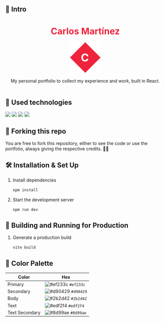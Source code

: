 ## 📄 Intro

<div align="center">
   <h1 align="center" style="color: #ef233c;">Carlos Martínez</h1>

   <img src="./public/Logo.svg" alt="Logo" />

   My personal portfolio to collect my experience and work, built in React. <br><br>
</div>

<!-- [![Portfolio](./public/preview.png)](https://www.carlosmrtzo.com/) -->

## 💼 Used technologies

![](https://img.shields.io/badge/Skill-HTML-informational?style=for-the-badge&logo=html5&logoColor=edf2f4&color=ef233c&labelColor=2b2d42)
![](https://img.shields.io/badge/Skill-CSS-informational?style=for-the-badge&logo=css3&logoColor=edf2f4&color=ef233c&labelColor=2b2d42)
![](https://img.shields.io/badge/Skill-JavaScript-informational?style=for-the-badge&logo=JavaScript&logoColor=edf2f4&color=ef233c&labelColor=2b2d42)
![](https://img.shields.io/badge/Skill-React.js-informational?style=for-the-badge&logo=react&logoColor=edf2f4&color=ef233c&labelColor=2b2d42)

## 🚨 Forking this repo

You are free to fork this repository, either to see the code or use the portfolio, always giving the respective credits. 💪🏻

## 🛠 Installation & Set Up

1. Install dependencies

   ```sh
   npm install
   ```

2. Start the development server

   ```sh
   npm run dev
   ```

## 🚀 Building and Running for Production

1. Generate a production build

   ```sh
   vite build
   ```

## 🎨 Color Palette

| Color          | Hex                                                                |
| -------------- | ------------------------------------------------------------------ |
| Primary        | ![#ef233c](https://via.placeholder.com/10/ef233c?text=+) `#ef233c` |
| Secondary      | ![#d90429](https://via.placeholder.com/10/d90429?text=+) `#d90429` |
| Body           | ![#2b2d42](https://via.placeholder.com/10/2b2d42?text=+) `#2b2d42` |
| Text           | ![#edf2f4](https://via.placeholder.com/10/edf2f4?text=+) `#edf2f4` |
| Text Secondary | ![#8d99ae](https://via.placeholder.com/10/8d99ae?text=+) `#8d99ae` |
